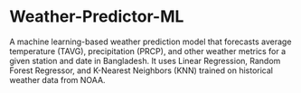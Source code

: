 # Weather-Predictor-ML
A machine learning-based weather prediction model that forecasts average temperature (TAVG), precipitation (PRCP), and other weather metrics for a given station and date in Bangladesh. It uses Linear Regression, Random Forest Regressor, and K-Nearest Neighbors (KNN) trained on historical weather data from NOAA.
